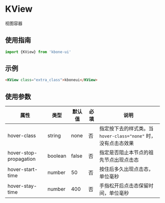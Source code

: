 # KView

视图容器

## 使用指南

```js
import {KView} from 'kbone-ui'
```

## 示例

```html
<KView class="extra_class">kboneui</KView>
```

## 使用参数

| 属性 | 类型 | 默认值 | 必填 | 说明 | 
| ---- | ---- | ------ | -------- | ---- | 
| hover-class | string | none | 否 | 指定按下去的样式类。当 `hover-class="none"` 时，没有点击态效果 | 
| hover-stop-propagation | boolean | false | 否 | 指定是否阻止本节点的祖先节点出现点击态 |
| hover-start-time | number | 50 | 否 | 按住后多久出现点击态，单位毫秒 | 
| hover-stay-time | number | 400 | 否 | 手指松开后点击态保留时间，单位毫秒 | 

